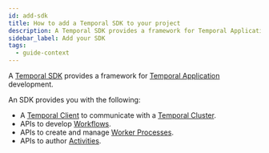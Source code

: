 ```yaml
---
id: add-sdk
title: How to add a Temporal SDK to your project
description: A Temporal SDK provides a framework for Temporal Application development.
sidebar_label: Add your SDK
tags:
  - guide-context
---
```


A [Temporal SDK](/concepts/what-is-a-temporal-sdk) provides a framework for [Temporal Application](/concepts/what-is-a-temporal-application) development.

An SDK provides you with the following:

- A [Temporal Client](/concepts/what-is-a-temporal-client) to communicate with a [Temporal Cluster](/concepts/what-is-a-temporal-cluster).
- APIs to develop [Workflows](/concepts/what-is-a-workflow).
- APIs to create and manage [Worker Processes](/concepts/what-is-a-worker).
- APIs to author [Activities](/concepts/what-is-an-activity-definition).
